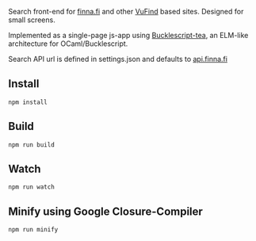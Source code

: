 Search front-end for [finna.fi](https://finna.fi/) and other [VuFind](https://vufind.org/) based sites. Designed for small screens.

Implemented as a single-page js-app using [Bucklescript-tea](https://github.com/OvermindDL1/bucklescript-tea), an ELM-like architecture for OCaml/Bucklescript.

Search API url is defined in settings.json and defaults to [api.finna.fi](https://api.finna.fi/)

## Install

```
npm install
```

## Build

```
npm run build
```

## Watch

```
npm run watch
```

## Minify using Google Closure-Compiler
```
npm run minify
```
